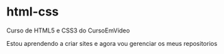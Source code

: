 # html-css
 Curso de HTML5 e CSS3 do CursoEmVídeo

Estou aprendendo a criar sites e agora vou gerenciar os meus repositorios